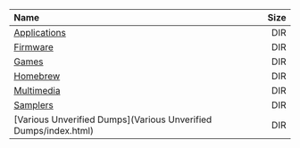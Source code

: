 |Name|Size|
|:---|---:|
|[Applications](Applications/index.html)|DIR|
|[Firmware](Firmware/index.html)|DIR|
|[Games](Games/index.html)|DIR|
|[Homebrew](Homebrew/index.html)|DIR|
|[Multimedia](Multimedia/index.html)|DIR|
|[Samplers](Samplers/index.html)|DIR|
|[Various Unverified Dumps](Various Unverified Dumps/index.html)|DIR|
